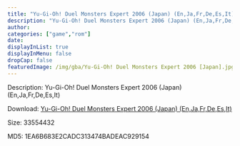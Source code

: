 ```yaml
---
title: "Yu-Gi-Oh! Duel Monsters Expert 2006 (Japan) (En,Ja,Fr,De,Es,It)"
description: "Yu-Gi-Oh! Duel Monsters Expert 2006 (Japan) (En,Ja,Fr,De,Es,It)"
author: 
categories: ["game","rom"]
date: 
displayInList: true
displayInMenu: false
dropCap: false
featuredImage: /img/gba/Yu-Gi-Oh! Duel Monsters Expert 2006 [Japan].jpg
---
```


Description: Yu-Gi-Oh! Duel Monsters Expert 2006 (Japan) (En,Ja,Fr,De,Es,It)

Download: <a style="text-decoration:underline;" href="https://mega.nz/#!bORgQYzJ!Y3zIFv7ttnJSElZ1EcdAFJZxghVAmtk7EWnso6RN9_c" target = "_blank" rel = "nofollow" > Yu-Gi-Oh! Duel Monsters Expert 2006 (Japan) (En,Ja,Fr,De,Es,It)</a>

Size: 33554432

MD5: 1EA6B683E2CADC313474BADEAC929154

